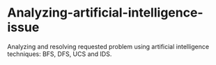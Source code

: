 # Analyzing-artificial-intelligence-issue
Analyzing and resolving requested problem using artificial intelligence techniques: BFS, DFS, UCS and IDS.
